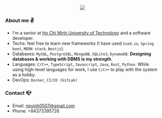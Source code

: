 
 <div align=center>
<!--   <img src="https://github-readme-stats.vercel.app/api?username=phucvinh57&show_icons=true&count_private=true" /> -->
  <img src="https://streak-stats.demolab.com/?user=phucvinh57&theme=dark" />
 </div>


### About me :v:
- I'm a senior at [Ho Chi Minh University of Technology](https://hcmut.edu.vn/) and a software developer.
- Techs: feel free to learn new frameworks (I have used `tsed.io`, `Spring boot`, `MERN stack`, `Nestjs`).
- Databases: `MySQL`, `PostgreSQL`, `MongoDB`, `SQLite3`, `DynamoDB`. **Designing databases & working with DBMS is my strength**.
- Languages: `C/C++`, `TypeScript`, `Javascript`, `Java`, `Rust`, `Python`. While using high-level languages for work, I use `C/C++` to play with the system as a hobby.
- DevOps: `Docker`, `CI/CD (GitLab)`
### Contact :mailbox_closed:
- Email: npvinh0507@gmail.com
- Phone: +84373395726
